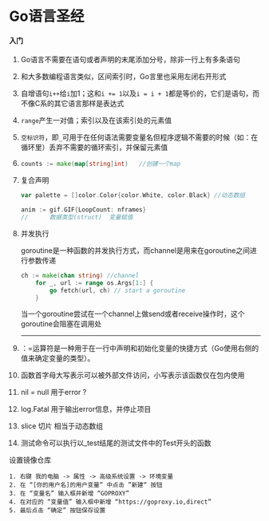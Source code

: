 # Go语言圣经

#### 入门

1. Go语言不需要在语句或者声明的末尾添加分号，除非一行上有多条语句

2. 和大多数编程语言类似，区间索引时，Go言里也采用左闭右开形式

3. 自增语句`i++`给`i`加1；这和`i += 1`以及`i = i + 1`都是等价的，它们是语句，而不像C系的其它语言那样是表达式

4. `range`产生一对值；索引以及在该索引处的元素值

5. `空标识符`，即`_`可用于在任何语法需要变量名但程序逻辑不需要的时候（如：在循环里）丢弃不需要的循环索引，并保留元素值

6. ```go
   counts := make(map[string]int)	//创建一个map
   ```

7. 复合声明

   ```go
   var palette = []color.Color{color.White, color.Black} //动态数组
   ```

   ```go
   anim := gif.GIF{LoopCount: nframes}
   //      数据类型(struct)  变量赋值   
   ```

8. 并发执行

   goroutine是一种函数的并发执行方式，而channel是用来在goroutine之间进行参数传递

   ```go
   ch := make(chan string) //channel 
       for _, url := range os.Args[1:] {
           go fetch(url, ch) // start a goroutine
       }
   ```

   当一个goroutine尝试在一个channel上做send或者receive操作时，这个goroutine会阻塞在调用处
   
   -----

9. ：=运算符是一种用于在一行中声明和初始化变量的快捷方式（Go使用右侧的值来确定变量的类型）。
10. 函数首字母大写表示可以被外部文件访问，小写表示该函数仅在包内使用
11. nil = null 用于error ?
12. log.Fatal 用于输出error信息，并停止项目

13. slice 切片 相当于动态数组

14. 测试命令可以执行以_test结尾的测试文件中的Test开头的函数









设置镜像仓库

```text
1. 右键 我的电脑 -> 属性 -> 高级系统设置 -> 环境变量
2. 在 “[你的用户名]的用户变量” 中点击 ”新建“ 按钮
3. 在 “变量名” 输入框并新增 “GOPROXY”
4. 在对应的 “变量值” 输入框中新增 “https://goproxy.io,direct”
5. 最后点击 “确定” 按钮保存设置
```